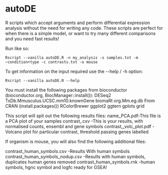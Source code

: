 
# autoDE

R scripts which accept arguments and perform differential expression analysis without the need for writing any code.
These scripts are perfect for when there is a simple model, or want to try many different comparisons and you need fast results!


Run like so: 
```
Rscript --vanilla autoDE.R -n my_analysis -s samples.txt -m ~condition+type -c contrasts.txt -o mouse
```
 
To get information on the input required use the --help / -h option:
```
Rscript --vanilla autoDE.R --help 
```

You must install the following packages from bioconductor (bioconductor.org, BiocManager::install()): 
DESeq2
TxDb.Mmusculus.UCSC.mm10.knownGene
biomaRt 
org.Mm.eg.db
From CRAN (install.packages())
RColorBrewer
ggplot2 
ggtern
gplots
grid

This script will spit out the following results files:
name_PCA.pdf-This file is a PCA plot of your samples 
contrast,.csv -This is your results, with normalised counts, ensembl and gene symbols
contrast,_volc_plot.pdf -Volcano plot for particular contrast, threshold passing genes labelled
 
If organism is mouse, you will also find the following additional files:
 
contrast_human_symbols.csv -Results With human symbols 
contrast_human_symbols_nodup.csv -Results with human symbols, duplicates human genes removed 
contrast_human_symbols.rnk -human symbols, hgnc symbol and logfc ready for GSEA!
